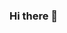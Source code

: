 ### Hi there 👋

<!--
**matheus98rocha/matheus98rocha** is a ✨ _special_ ✨ repository because its `README.md` (this file) appears on your GitHub profile.
[![Anand K. Mainali GitHub Stats](https://github-readme-stats.vercel.app/api?username=matheus98rochali&show_icons=true&count_private=true)](https://github.com/matheus98rocha)
